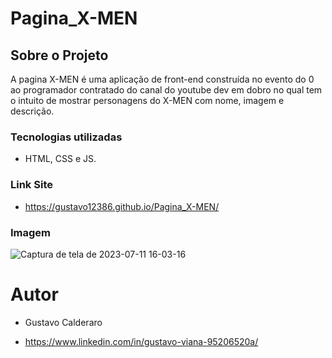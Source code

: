 # Pagina_X-MEN

## Sobre o Projeto
A pagina X-MEN é uma aplicação de front-end construída no evento do 0 ao programador contratado do canal do youtube dev em dobro no qual
tem o intuito de mostrar personagens do X-MEN com nome, imagem e descrição.

### Tecnologias utilizadas
- HTML, CSS e JS.

### Link Site
- https://gustavo12386.github.io/Pagina_X-MEN/

### Imagem
![Captura de tela de 2023-07-11 16-03-16](https://github.com/Gustavo12386/Pagina_X-MEN/assets/81700849/b7a6d51b-709c-4679-a0f5-67f77b2e1e32)

# Autor

- Gustavo Calderaro

- https://www.linkedin.com/in/gustavo-viana-95206520a/



